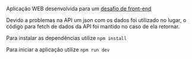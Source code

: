 Aplicação WEB desenvolvida para um [desafio de front-end](https://github.com/SGE-Tecnologia/desafio-front-end-junior)

Devido a problemas na API um json com os dados foi utilizado no lugar, o código para fetch de dados da API foi mantido no caso de ela retornar.

Para instalar as dependências utilize `npm install`

Para iniciar a aplicação utilize `npm run dev`


